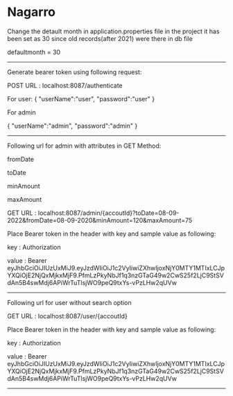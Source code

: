 # Nagarro

Change the detault month in application.properties file in the project it has been set as 30 since old records(after 2021) were there in db file

defaultmonth = 30
____________________________________________________________________________________________________
Generate bearer token using following request:

POST URL : localhost:8087/authenticate

For user:
{
	"userName":"user",
	"password":"user"
}

For admin

{
	"userName":"admin",
	"password":"admin"
}

____________________________________________________________________________________________________________________________________

Following url for admin with attributes in GET Method:

fromDate

toDate

minAmount

maxAmount

GET URL : localhost:8087/admin/{accoutId}?toDate=08-09-2022&fromDate=08-09-2020&minAmount=120&maxAmount=75

Place Bearer token in the header with key and sample value as following:

key : Authorization

value : Bearer eyJhbGciOiJIUzUxMiJ9.eyJzdWIiOiJ1c2VyIiwiZXhwIjoxNjY0MTY1MTIxLCJpYXQiOjE2NjQxMjkxMjF9.PfmLzPkyNbJf1q3nzGTaG49w2CwS25f2LjC9StSVdAn5B4swMdj6APiWrTuTlsjWO9peQ9txYs-vPzLHw2qUVw

__________________________________________________________________________________________________________________

Following url for user without search option

GET URL : localhost:8087/user/{accoutId}

Place Bearer token in the header with key and sample value as following:

key : Authorization

value : Bearer eyJhbGciOiJIUzUxMiJ9.eyJzdWIiOiJ1c2VyIiwiZXhwIjoxNjY0MTY1MTIxLCJpYXQiOjE2NjQxMjkxMjF9.PfmLzPkyNbJf1q3nzGTaG49w2CwS25f2LjC9StSVdAn5B4swMdj6APiWrTuTlsjWO9peQ9txYs-vPzLHw2qUVw

_________________________________________________________________________________________________________________



